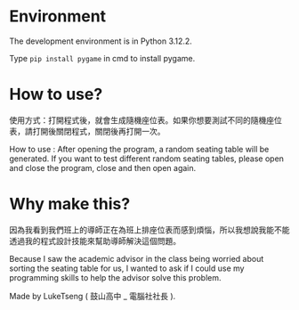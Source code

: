 # Environment

The development environment is in Python 3.12.2.

Type `pip install pygame` in cmd to install pygame.

# How to use?

使用方式：打開程式後，就會生成隨機座位表。如果你想要測試不同的隨機座位表，請打開後關閉程式，關閉後再打開一次。

How to use : After opening the program, a random seating table will be generated. If you want to test different random seating tables, please open and close the program, close and then open again.

# Why make this?

因為我看到我們班上的導師正在為班上排座位表而感到煩惱，所以我想說我能不能透過我的程式設計技能來幫助導師解決這個問題。

Because I saw the academic advisor in the class being worried about sorting the seating table for us, I wanted to ask if I could use my programming skills to help the advisor solve this problem.

Made by LukeTseng ( 鼓山高中 _ 電腦社社長 ).
